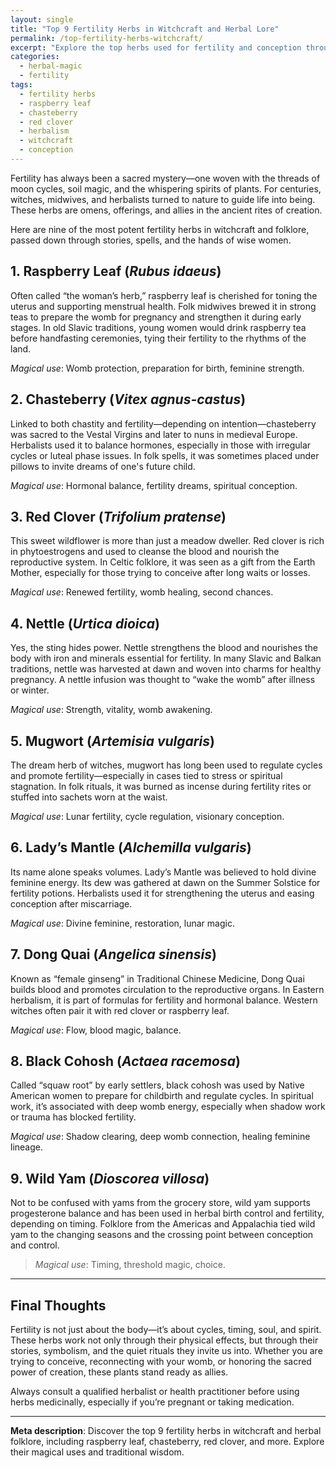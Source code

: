 ```yaml
---
layout: single
title: "Top 9 Fertility Herbs in Witchcraft and Herbal Lore"
permalink: /top-fertility-herbs-witchcraft/
excerpt: "Explore the top herbs used for fertility and conception throughout witchcraft, folklore, and herbal medicine. From raspberry leaf to red clover, uncover the ancient wisdom behind these plants of creation."
categories: 
  - herbal-magic
  - fertility
tags: 
  - fertility herbs
  - raspberry leaf
  - chasteberry
  - red clover
  - herbalism
  - witchcraft
  - conception
---
```


Fertility has always been a sacred mystery—one woven with the threads of moon cycles, soil magic, and the whispering spirits of plants. For centuries, witches, midwives, and herbalists turned to nature to guide life into being. These herbs are omens, offerings, and allies in the ancient rites of creation.

Here are nine of the most potent fertility herbs in witchcraft and folklore, passed down through stories, spells, and the hands of wise women.

## 1. Raspberry Leaf (*Rubus idaeus*)

Often called “the woman’s herb,” raspberry leaf is cherished for toning the uterus and supporting menstrual health. Folk midwives brewed it in strong teas to prepare the womb for pregnancy and strengthen it during early stages. In old Slavic traditions, young women would drink raspberry tea before handfasting ceremonies, tying their fertility to the rhythms of the land.

*Magical use*: Womb protection, preparation for birth, feminine strength.

## 2. Chasteberry (*Vitex agnus-castus*)

Linked to both chastity and fertility—depending on intention—chasteberry was sacred to the Vestal Virgins and later to nuns in medieval Europe. Herbalists used it to balance hormones, especially in those with irregular cycles or luteal phase issues. In folk spells, it was sometimes placed under pillows to invite dreams of one's future child.

*Magical use*: Hormonal balance, fertility dreams, spiritual conception.

## 3. Red Clover (*Trifolium pratense*)

This sweet wildflower is more than just a meadow dweller. Red clover is rich in phytoestrogens and used to cleanse the blood and nourish the reproductive system. In Celtic folklore, it was seen as a gift from the Earth Mother, especially for those trying to conceive after long waits or losses.

*Magical use*: Renewed fertility, womb healing, second chances.

## 4. Nettle (*Urtica dioica*)

Yes, the sting hides power. Nettle strengthens the blood and nourishes the body with iron and minerals essential for fertility. In many Slavic and Balkan traditions, nettle was harvested at dawn and woven into charms for healthy pregnancy. A nettle infusion was thought to “wake the womb” after illness or winter.

*Magical use*: Strength, vitality, womb awakening.

## 5. Mugwort (*Artemisia vulgaris*)

The dream herb of witches, mugwort has long been used to regulate cycles and promote fertility—especially in cases tied to stress or spiritual stagnation. In folk rituals, it was burned as incense during fertility rites or stuffed into sachets worn at the waist.

*Magical use*: Lunar fertility, cycle regulation, visionary conception.

## 6. Lady’s Mantle (*Alchemilla vulgaris*)

Its name alone speaks volumes. Lady’s Mantle was believed to hold divine feminine energy. Its dew was gathered at dawn on the Summer Solstice for fertility potions. Herbalists used it for strengthening the uterus and easing conception after miscarriage.

*Magical use*: Divine feminine, restoration, lunar magic.

## 7. Dong Quai (*Angelica sinensis*)

Known as “female ginseng” in Traditional Chinese Medicine, Dong Quai builds blood and promotes circulation to the reproductive organs. In Eastern herbalism, it is part of formulas for fertility and hormonal balance. Western witches often pair it with red clover or raspberry leaf.

*Magical use*: Flow, blood magic, balance.

## 8. Black Cohosh (*Actaea racemosa*)

Called “squaw root” by early settlers, black cohosh was used by Native American women to prepare for childbirth and regulate cycles. In spiritual work, it’s associated with deep womb energy, especially when shadow work or trauma has blocked fertility.

*Magical use*: Shadow clearing, deep womb connection, healing feminine lineage.

## 9. Wild Yam (*Dioscorea villosa*)

Not to be confused with yams from the grocery store, wild yam supports progesterone balance and has been used in herbal birth control and fertility, depending on timing. Folklore from the Americas and Appalachia tied wild yam to the changing seasons and the crossing point between conception and control.

> *Magical use*: Timing, threshold magic, choice.

---

## Final Thoughts

Fertility is not just about the body—it’s about cycles, timing, soul, and spirit. These herbs work not only through their physical effects, but through their stories, symbolism, and the quiet rituals they invite us into. Whether you are trying to conceive, reconnecting with your womb, or honoring the sacred power of creation, these plants stand ready as allies.

Always consult a qualified herbalist or health practitioner before using herbs medicinally, especially if you’re pregnant or taking medication.

---

**Meta description**: Discover the top 9 fertility herbs in witchcraft and herbal folklore, including raspberry leaf, chasteberry, red clover, and more. Explore their magical uses and traditional wisdom.

